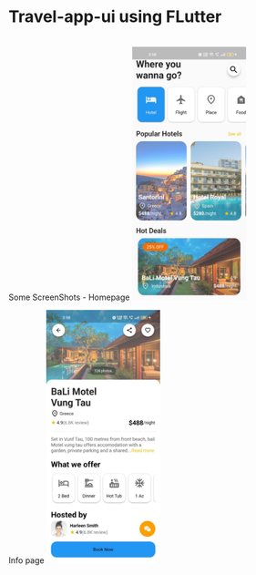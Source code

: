# Travel-app-ui using FLutter

<br>
Some ScreenShots - 
Homepage
<img src='https://github.com/KingRaizel/travel-app-ui/blob/main/ss/homepage.jpeg' width = '200'/>

Info page
<img src='https://github.com/KingRaizel/travel-app-ui/blob/main/ss/hotelinfo.jpeg' width = '200'/>

